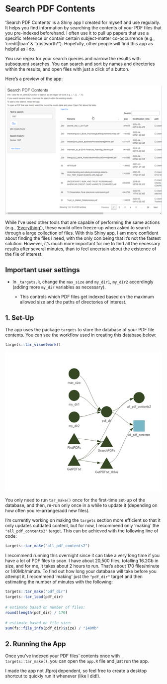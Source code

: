 
<!-- README.md is generated from README.Rmd. Please edit that file -->

# Search PDF Contents

<!-- badges: start -->
<!-- badges: end -->

‘Search PDF Contents’ is a Shiny app I created for myself and use
regularly. It helps you find information by searching the contents of
your PDF files that you pre-indexed beforehand. I often use it to pull
up papers that use a specific reference or contain certain
subject-matter co-occurrence (e.g., ‘credit\|loan’ & ‘trustworth\*’).
Hopefully, other people will find this app as helpful as I do.

You use regex for your search queries and narrow the results with
subsequent searches. You can search and sort by names and directories
within the results, and open files with just a click of a button.

Here’s a preview of the app:

![](rstudio_vfRsoOhtGX.png)

While I’ve used other tools that are capable of performing the same
actions (e.g., [‘Everything’](https://www.voidtools.com/)), these would
often freeze-up when asked to search through a large collection of
files. With this Shiny app, I am more confident about finding the files
I need, with the only con being that it’s not the fastest solution.
However, it’s much more important for me to find all the necessary
results after several minutes, than to feel uncertain about the
existence of the file of interest.

## Important user settings

-   In `_targets.R`, change the `max_size` and `my_dir1`, `my_dir2`
    accordingly (adding more `my_dir` variables as necessary).

    -   This controls which PDF files get indexed based on the maximum
        allowed size and the paths of directories of interest.

## 1. Set-Up

The app uses the package `targets` to store the database of your PDF
file contents. You can see the workflow used in creating this database
below:

``` r
targets::tar_visnetwork()
```

![](README_files/figure-gfm/unnamed-chunk-2-1.png)<!-- -->

You only need to run `tar_make()` once for the first-time set-up of the
database, and then, re-run only once in a while to update it (depending
on how often you re-arrange/add new files).

I’m currently working on making the `targets` section more efficient so
that it only updates outdated content, but for now, I recommend only
‘making’ the `"all_pdf_contents2"` target. This can be achieved with the
following line of code:

``` r
targets::tar_make("all_pdf_contents2")
```

I recommend running this overnight since it can take a very long time if
you have a lot of PDF files to scan. I have about 20,500 files,
totalling 16.2Gb in size, and for me, it takes about 2 hours to run.
That’s about 170 files/minute or 140Mb/minute. To find out how long your
database will take before you attempt it, I recommend ‘making’ just the
`"pdf_dir"` target and then estimating the number of minutes with the
following:

``` r
targets::tar_make("pdf_dir")
targets::tar_load(pdf_dir)

# estimate based on number of files:
round(length(pdf_dir) / 170)

# estimate based on file size:
sum(fs::file_info(pdf_dir)$size) / "140Mb"
```

## 2. Running the App

Once you’ve indexed your PDF files’ contents once with
`targets::tar_make()`, you can open the `app.R` file and just run the
app.

I made the app not .Rproj dependent, so feel free to create a desktop
shortcut to quickly run it whenever (like I did!).
